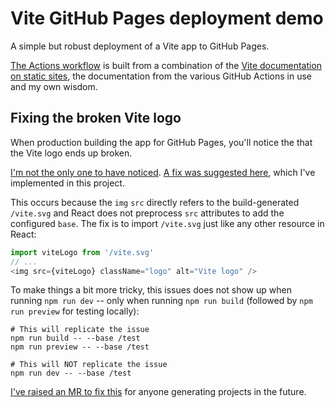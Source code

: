 # Vite GitHub Pages deployment demo

A simple but robust deployment of a Vite app to GitHub Pages.

[The Actions workflow](./.github/workflows/publish.yaml) is built from a combination of the [Vite documentation on static sites][vite-static], the documentation from the various GitHub Actions in use and my own wisdom.

[vite-static]: https://vitejs.dev/guide/static-deploy.html

## Fixing the broken Vite logo

When production building the app for GitHub Pages, you'll notice the that the Vite logo ends up broken.

[I'm not the only one to have noticed](https://github.com/vitejs/vite/issues/10601). [A fix was suggested here](https://github.com/vitejs/vite/issues/7358), which I've implemented in this project.

This occurs because the `img` `src` directly refers to the build-generated `/vite.svg` and React does not preprocess `src` attributes to add the configured `base`.
The fix is to import `/vite.svg` just like any other resource in React:

```ts
import viteLogo from '/vite.svg'
// ...
<img src={viteLogo} className="logo" alt="Vite logo" />
```

To make things a bit more tricky, this issues does not show up when running `npm run dev` -- only when running `npm run build` (followed by `npm run preview` for testing locally):

```shell
# This will replicate the issue
npm run build -- --base /test
npm run preview -- --base /test

# This will NOT replicate the issue
npm run dev -- --base /test
```

[I've raised an MR to fix this](https://github.com/vitejs/vite/pull/12374) for anyone generating projects in the future.
